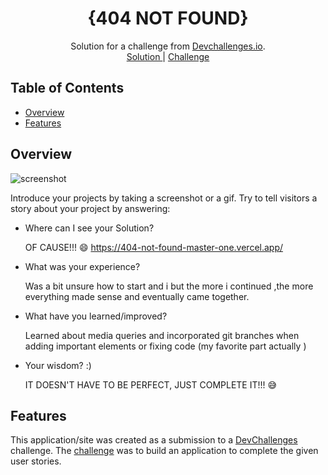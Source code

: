 <!-- Please update value in the {}  -->

<h1 align="center">{404 NOT FOUND}</h1>

<div align="center">
   Solution for a challenge from  <a href="http://devchallenges.io" target="_blank">Devchallenges.io</a>.
</div>

<div align="center">
   <a href="https://404-not-found-master-one.vercel.app/">
      Solution
    </a>
    <span> | </span>
    <a href="https://devchallenges.io/challenges/wBunSb7FPrIepJZAg0sY">
      Challenge
    </a>
  </h3>
</div>

<!-- TABLE OF CONTENTS -->

## Table of Contents

- [Overview](#overview)
- [Features](#features)

<!-- OVERVIEW -->

## Overview

![screenshot](https://github.com/karabo-r/404-not-found-master/blob/main/images/screenshot.png)

Introduce your projects by taking a screenshot or a gif. Try to tell visitors a story about your project by answering:

- Where can I see your Solution?

  OF CAUSE!!! 😄 https://404-not-found-master-one.vercel.app/

- What was your experience?

  Was a bit unsure how to start and i but the more i continued ,the more everything made sense and eventually came together.

- What have you learned/improved?

  Learned about media queries and incorporated git branches when adding important elements or fixing code (my favorite part actually )

- Your wisdom? :)

  IT DOESN'T HAVE TO BE PERFECT, JUST COMPLETE IT!!! 😅

## Features

<!-- List the features of your application or follow the template. Don't share the figma file here :) -->

This application/site was created as a submission to a [DevChallenges](https://devchallenges.io/challenges) challenge. The [challenge](https://devchallenges.io/challenges/wBunSb7FPrIepJZAg0sY) was to build an application to complete the given user stories.
